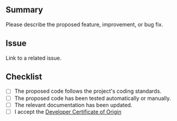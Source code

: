 ## Summary

Please describe the proposed feature, improvement, or bug fix.

## Issue

Link to a related issue.

## Checklist

- [ ] The proposed code follows the project's coding standards.
- [ ] The proposed code has been tested automatically or manually.
- [ ] The relevant documentation has been updated.
- [ ] I accept the [Developer Certificate of Origin](https://developercertificate.org/)

